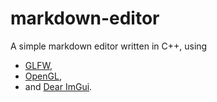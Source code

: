 # markdown-editor
A simple markdown editor written in C++, using
- [GLFW](https://www.glfw.org/docs/3.3/index.html), 
- [OpenGL](https://www.opengl.org), 
- and [Dear ImGui](https://github.com/ocornut/imgui).